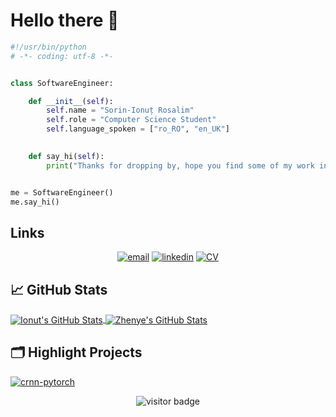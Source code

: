 # Hello there 👋



```python
#!/usr/bin/python
# -*- coding: utf-8 -*-


class SoftwareEngineer:

    def __init__(self):
        self.name = "Sorin-Ionuț Rosalim"
        self.role = "Computer Science Student"
        self.language_spoken = ["ro_RO", "en_UK"]
        

    def say_hi(self):
        print("Thanks for dropping by, hope you find some of my work interesting.")


me = SoftwareEngineer()
me.say_hi()
```
## Links

<p align="center">
  <a href="mailto:rosalim.sorinionut@gmail.com"><img src="https://img.icons8.com/color/96/000000/gmail.png" alt="email"/></a>
  <a href="https://www.linkedin.com/in/sorin-ionut-rosalim/"><img src="https://img.icons8.com/color/96/000000/linkedin.png" alt="linkedin"/></a>
  <a href=""><img src="https://img.icons8.com/color/96/000000/cv.png" alt="CV"/></a>
</p>

## &#x1f4c8; GitHub Stats

<a href="https://github.com/Sorin-Ionut-Rosalim/Sorin-Ionut-Rosalim/">
  <img align="center" src="https://github-readme-stats.vercel.app/api/top-langs/?username=sorin-ionut-rosalim&hide=c%2B%2B,c,matlab,assembly&title_color=6aa6f8&text_color=8a919a&icon_color=6aa6f8&bg_color=22272e" alt="Ionut's GitHub Stats" />
</a>

<a href="https://github.com/Sorin-Ionut-Rosalim/Sorin-Ionut-Rosalim/">
  <img align="center" src="https://github-readme-stats.vercel.app/api?username=sorin-ionut-rosalim&show_icons=true&line_height=27&count_private=true&title_color=6aa6f8&text_color=8a919a&icon_color=6aa6f8&bg_color=22272e" alt="Zhenye's GitHub Stats" />
</a>

## 🗂️ Highlight Projects

<!-- <a href="https://github.com/Sorin-Ionut-Rosalim/frontend-reactapp">
  <img align="center" src="https://github-readme-stats.vercel.app/api/pin/?username=sorin-ionut-rosalim&repo=frontend-reactapp&show_icons=true&line_height=27&title_color=6aa6f8&text_color=8a919a&icon_color=6aa6f8&bg_color=22272e" alt="DA-RNN" />
</a> -->

<a href="https://github.com/Sorin-Ionut-Rosalim/Django-Vue-Webshop">
  <img align="center" src="https://github-readme-stats.vercel.app/api/pin/?username=sorin-ionut-rosalim&repo=Django-Vue-Webshop&show_icons=true&line_height=27&title_color=6aa6f8&text_color=8a919a&icon_color=6aa6f8&bg_color=22272e" alt="crnn-pytorch" />
</a>

<p  align="center">
  <img src="https://visitor-badge.laobi.icu/badge?page_id=${Sorin-Ionut-Rosalim}.${Sorin-Ionut-Rosalim}" alt="visitor badge"/>
</p>

<!-- ## 👨‍💻 This week, I spent my time on:

[![Ionut's wakatime stats](https://github-readme-stats.vercel.app/api/wakatime?username=Sorin_Ionut_Rosalim&line_height=27&title_color=6aa6f8&text_color=8a919a&icon_color=6aa6f8&bg_color=22272e)](https://github.com/anuraghazra/github-readme-stats) -->

